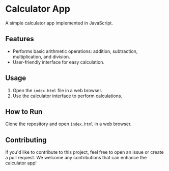 # Calculator App

A simple calculator app implemented in JavaScript.

## Features

- Performs basic arithmetic operations: addition, subtraction, multiplication, and division.
- User-friendly interface for easy calculation.

## Usage

1. Open the `index.html` file in a web browser.
2. Use the calculator interface to perform calculations.

## How to Run

Clone the repository and open `index.html` in a web browser.

## Contributing

If you'd like to contribute to this project, feel free to open an issue or create a pull request. We welcome any contributions that can enhance the calculator app!